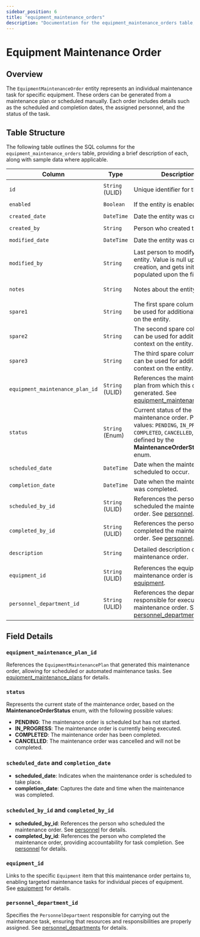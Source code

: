 ```yaml
---
sidebar_position: 6
title: "equipment_maintenance_orders"
description: "Documentation for the equipment_maintenance_orders table, outlining its columns and structure."
---
```


# Equipment Maintenance Order

## Overview

The `EquipmentMaintenanceOrder` entity represents an individual maintenance task for specific equipment. These orders
can be generated from a maintenance plan or scheduled manually. Each order includes details such as the scheduled and
completion dates, the assigned personnel, and the status of the task.

## Table Structure

The following table outlines the SQL columns for the `equipment_maintenance_orders` table, providing a brief description
of each, along with sample data where applicable.

| Column                          | Type            | Description                                                                                                                                                      | Example                             |
|---------------------------------|-----------------|------------------------------------------------------------------------------------------------------------------------------------------------------------------|-------------------------------------|
| `id`                            | `String` (ULID) | Unique identifier for the entity.                                                                                                                                | `01JAP8RJBN-8ZTPXSGY-J9GSDPE1`      |
| `enabled`                       | `Boolean`       | If the entity is enabled or not.                                                                                                                                 | `true`                              |
| `created_date`                  | `DateTime`      | Date the entity was created.                                                                                                                                     | `2024-12-31T19:48:44Z`              |
| `created_by`                    | `String`        | Person who created the entity.                                                                                                                                   | `TamakiMES`                         |
| `modified_date`                 | `DateTime`      | Date the entity was created.                                                                                                                                     | `2024-12-31T19:48:44Z`              |
| `modified_by`                   | `String`        | Last person to modify the entity. Value is null upon creation, and gets initially populated upon the first edit.                                                 | `TamakiMES`                         |
| `notes`                         | `String`        | Notes about the entity.                                                                                                                                          | `This entity has these extra notes` |
| `spare1`                        | `String`        | The first spare column that can be used for additional context on the entity.                                                                                    | `some extra context 1`              |
| `spare2`                        | `String`        | The second spare column that can be used for additional context on the entity.                                                                                   | `some extra context 2`              |
| `spare3`                        | `String`        | The third spare column that can be used for additional context on the entity.                                                                                    | `some extra context 3`              |
| `equipment_maintenance_plan_id` | `String` (ULID) | References the maintenance plan from which this order was generated. See [equipment_maintenance_plans](../equipment-model/equipment-maintenance-plan).           | `01JAP8R5RT-3FPXQABY-7KQZT6VF`      |
| `status`                        | `String` (Enum) | Current status of the maintenance order. Possible values: `PENDING`, `IN_PROGRESS`, `COMPLETED`, `CANCELLED`, as defined by the **MaintenanceOrderStatus** enum. | `PENDING`                           |
| `scheduled_date`                | `DateTime`      | Date when the maintenance is scheduled to occur.                                                                                                                 | `2024-05-10T08:00:00Z`              |
| `completion_date`               | `DateTime`      | Date when the maintenance was completed.                                                                                                                         | `2024-05-10T15:00:00Z`              |
| `scheduled_by_id`               | `String` (ULID) | References the person who scheduled the maintenance order. See [personnel](../personnel-model/personnel).                                                        | `01JAP8RJBN-4VYZUKE1-LY2QHV8X`      |
| `completed_by_id`               | `String` (ULID) | References the person who completed the maintenance order. See [personnel](../personnel-model/personnel).                                                        | `01JAP8RJBN-8ZTPXSGY-J9GSDPE1`      |
| `description`                   | `String`        | Detailed description of the maintenance order.                                                                                                                   | `Quarterly check on forklift.`      |
| `equipment_id`                  | `String` (ULID) | References the equipment this maintenance order is for. See [equipment](../equipment-model/equipment).                                                           | `01JAP8RJBN-9WTGQRQW-Y3XCRTXF`      |
| `personnel_department_id`       | `String` (ULID) | References the department responsible for executing the maintenance order. See [personnel_departments](../personnel-model/personnel-department).                 | `01JAP8RJBN-7KQZT6VF-Q5VUZYPW`      |

## Field Details

### `equipment_maintenance_plan_id`

References the `EquipmentMaintenancePlan` that generated this maintenance order, allowing for scheduled or automated
maintenance tasks.
See [equipment_maintenance_plans](../equipment-model/equipment-maintenance-plan) for details.

### `status`

Represents the current state of the maintenance order, based on the **MaintenanceOrderStatus** enum, with the following possible values:

- **PENDING**: The maintenance order is scheduled but has not started.
- **IN_PROGRESS**: The maintenance order is currently being executed.
- **COMPLETED**: The maintenance order has been completed.
- **CANCELLED**: The maintenance order was cancelled and will not be completed.

### `scheduled_date` and `completion_date`

- **scheduled_date**: Indicates when the maintenance order is scheduled to take place.
- **completion_date**: Captures the date and time when the maintenance was completed.

### `scheduled_by_id` and `completed_by_id`

- **scheduled_by_id**: References the person who scheduled the maintenance order.
  See [personnel](../personnel-model/personnel) for details.
- **completed_by_id**: References the person who completed the maintenance order, providing accountability for task
  completion.
  See [personnel](../personnel-model/personnel) for details.

### `equipment_id`

Links to the specific `Equipment` item that this maintenance order pertains to, enabling targeted maintenance tasks for
individual pieces of equipment.
See [equipment](../equipment-model/equipment) for details.

### `personnel_department_id`

Specifies the `PersonnelDepartment` responsible for carrying out the maintenance task, ensuring that resources and
responsibilities are properly assigned.
See [personnel_departments](../personnel-model/personnel-department) for details.
